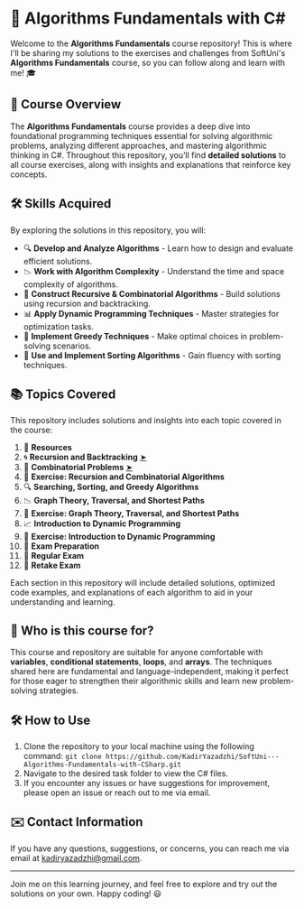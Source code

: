 # 📘 Algorithms Fundamentals with C# 

Welcome to the **Algorithms Fundamentals** course repository! This is where I'll be sharing my solutions to the exercises and challenges from SoftUni's **Algorithms Fundamentals** course, so you can follow along and learn with me! 🎓

## 🌟 Course Overview

The **Algorithms Fundamentals** course provides a deep dive into foundational programming techniques essential for solving algorithmic problems, analyzing different approaches, and mastering algorithmic thinking in C#. Throughout this repository, you’ll find **detailed solutions** to all course exercises, along with insights and explanations that reinforce key concepts.

## 🛠️ Skills Acquired

By exploring the solutions in this repository, you will:

- 🔍 **Develop and Analyze Algorithms** - Learn how to design and evaluate efficient solutions.
- 📉 **Work with Algorithm Complexity** - Understand the time and space complexity of algorithms.
- 🔂 **Construct Recursive & Combinatorial Algorithms** - Build solutions using recursion and backtracking.
- 📊 **Apply Dynamic Programming Techniques** - Master strategies for optimization tasks.
- 🧠 **Implement Greedy Techniques** - Make optimal choices in problem-solving scenarios.
- 📜 **Use and Implement Sorting Algorithms** - Gain fluency with sorting techniques.

## 📚 Topics Covered

This repository includes solutions and insights into each topic covered in the course:

1. 📑 **Resources**  
2. 🌀 **Recursion and Backtracking** [➤](./Recursion&#32;and&#32;Backtracking/Recursion&#32;and&#32;Backtracking.md)
3. 🔢 **Combinatorial Problems** [➤](./Combinatorial&#32;Problems/Combinatorial&#32;Problems.md)
4. 📝 **Exercise: Recursion and Combinatorial Algorithms**  
5. 🔍 **Searching, Sorting, and Greedy Algorithms**  
6. 📉 **Graph Theory, Traversal, and Shortest Paths**  
7. 📝 **Exercise: Graph Theory, Traversal, and Shortest Paths**  
8. 📈 **Introduction to Dynamic Programming**  
9. 📝 **Exercise: Introduction to Dynamic Programming**  
10. 🧩 **Exam Preparation**  
11. 📝 **Regular Exam**  
12. 🔄 **Retake Exam**  

Each section in this repository will include detailed solutions, optimized code examples, and explanations of each algorithm to aid in your understanding and learning.

## 🎯 Who is this course for?

This course and repository are suitable for anyone comfortable with **variables**, **conditional statements**, **loops**, and **arrays**. The techniques shared here are fundamental and language-independent, making it perfect for those eager to strengthen their algorithmic skills and learn new problem-solving strategies.

## 🛠️ How to Use
1. Clone the repository to your local machine using the following command:
`git clone https://github.com/KadirYazadzhi/SoftUni---Algorithms-Fundamentals-with-CSharp.git`
2. Navigate to the desired task folder to view the C# files.
3. If you encounter any issues or have suggestions for improvement, please open an issue or reach out to me via email.

## ✉️ Contact Information
If you have any questions, suggestions, or concerns, you can reach me via email at kadiryazadzhi@gmail.com.

---

Join me on this learning journey, and feel free to explore and try out the solutions on your own. Happy coding! 😃
